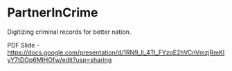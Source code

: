# PartnerInCrime
Digitizing criminal records for better nation.

PDF Slide - https://docs.google.com/presentation/d/1RN9_ll_4Tt_FYzoE2hVCnVmzjRmKIyY7tDOp6MlHOfw/edit?usp=sharing
